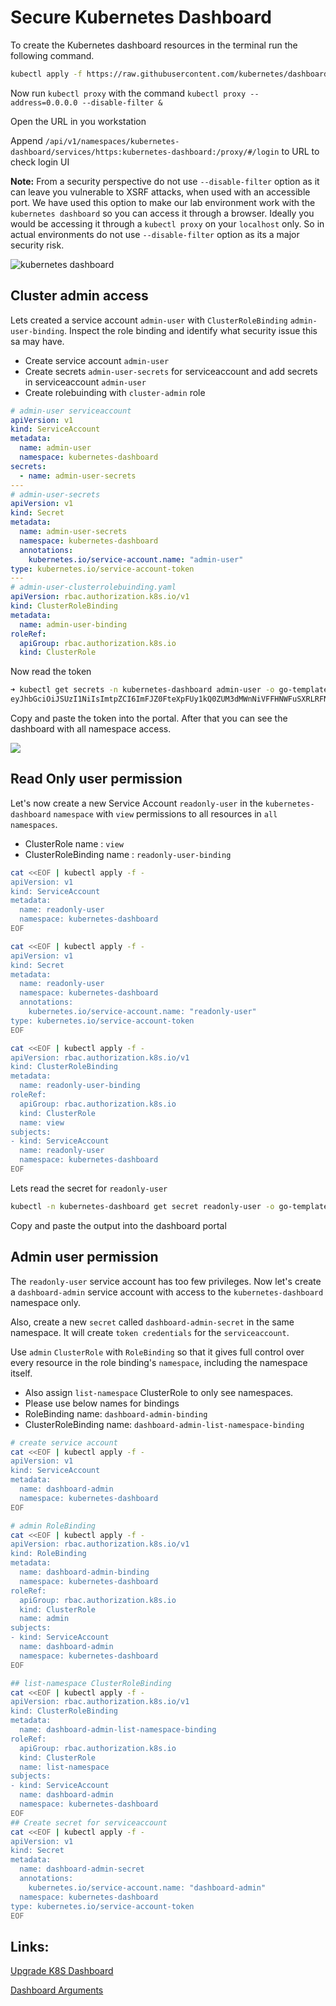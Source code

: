 # Secure Kubernetes Dashboard

To create the Kubernetes dashboard resources in the terminal run the following command.
```bash
kubectl apply -f https://raw.githubusercontent.com/kubernetes/dashboard/v2.7.0/aio/deploy/recommended.yaml
```

Now run `kubectl proxy` with the command `kubectl proxy --address=0.0.0.0 --disable-filter &`

Open the URL in you workstation

Append `/api/v1/namespaces/kubernetes-dashboard/services/https:kubernetes-dashboard:/proxy/#/login` to URL to check login UI

**Note:** From a security perspective do not use `--disable-filter` option as it can leave you vulnerable to XSRF attacks, when used with an accessible port. We have used this option to make our lab environment work with the `kubernetes dashboard` so you can access it through a browser. Ideally you would be accessing it through a `kubectl proxy` on your `localhost` only.
So in actual environments do not use `--disable-filter` option as its a major security risk.

![kubernetes dashboard](../images/k8s-dashboard.png)

## Cluster admin access

Lets created a service account `admin-user` with `ClusterRoleBinding` `admin-user-binding`. Inspect the role binding and identify what security issue this sa may have. 
- Create service account `admin-user`
- Create secrets `admin-user-secrets` for serviceaccount and add secrets in serviceaccount `admin-user`
- Create rolebuinding with `cluster-admin` role  

```yaml
# admin-user serviceaccount
apiVersion: v1
kind: ServiceAccount
metadata:
  name: admin-user
  namespace: kubernetes-dashboard
secrets:
  - name: admin-user-secrets
---
# admin-user-secrets
apiVersion: v1
kind: Secret
metadata:
  name: admin-user-secrets
  namespace: kubernetes-dashboard
  annotations:
    kubernetes.io/service-account.name: "admin-user"
type: kubernetes.io/service-account-token  
---
# admin-user-clusterrolebuinding.yaml
apiVersion: rbac.authorization.k8s.io/v1
kind: ClusterRoleBinding
metadata:
  name: admin-user-binding
roleRef:
  apiGroup: rbac.authorization.k8s.io
  kind: ClusterRole
```

Now read the token 
```bash
➜ kubectl get secrets -n kubernetes-dashboard admin-user -o go-template="{{.data.token | base64decode}}"
eyJhbGciOiJSUzI1NiIsImtpZCI6ImFJZ0FteXpFUy1kQ0ZUM3dMWnNiVFFHNWFuSXRLRFNkV1RuRS1zd09XTVkifQ.eyJpc3MiOiJrdWJlcm5ldGVzL3NlcnZpY2VhY2NvdW50Iiwia3ViZXJuZXRlcy5pby9zZXJ2aWNlYWNjb3VudC9uYW1lc3BhY2UiOiJrdWJlcm5ldGVzLWRhc2hib2FyZCIsImt1YmVybmV0ZXMuaW8vc2VydmljZWFjY291bnQvc2VjcmV0Lm5hbWUiOiJhZG1pbi11c2VyIiwia3ViZXJuZXRlcy5pby9zZXJ2aWNlYWNjb3VudC9zZXJ2aWNlLWFjY291bnQubmFtZSI6ImFkbWluLXVzZXIiLCJrdWJlcm5ldGVzLmlvL3NlcnZpY2VhY2NvdW50L3NlcnZpY2UtYWNjb3VudC51aWQiOiIzMGI0YWNiNi02NDI3LTRhNWEtOTIwZi0xZDFlNzRhNmNhNGEiLCJzdWIiOiJzeXN0ZW06c2VydmljZWFjY291bnQ6a3ViZXJuZXRlcy1kYXNoYm9hcmQ6YWRtaW4tdXNlciJ9.j6ns54II9zCHKQMkYzBAMn7NG6LEnLVoLFwVJD43mYWzFj4urUe44DHb_KyT0xc4_fF68HaLrqJ5LUQO5rxu2_uA5BHPmfZ5SufXIfPvnpuMjl4UvvbxCy2uygfvfOuB8y75JcabEy7HSzMwr3VA6oXMy28cXYynvjZRBvkBKJxQ9R_I3gcEFf52AT8vCs6Hl9M-Gj1PK9z78wHqG_ynXSZuhd54uXBmzNAUPEcFSlG_c8ps0bwJ4pyor43UD4ZnlOVPonueD-djnH6YGcl_Kw_UuqtBXZ_FL9Tnx3xNo4Jq-tyqnqfHXUUMyOHbU8DHiNSVsKbSzBnCD5MRA_OPSg
```

Copy and paste the token into the portal. After that you can see the dashboard with all namespace access.

![](../images/k8s-dashboard-login.png)

## Read Only user permission

Let's now create a new Service Account `readonly-user` in the `kubernetes-dashboard` `namespace` with `view` permissions to all resources in `all namespaces`.

- ClusterRole name : `view`
- ClusterRoleBinding name : `readonly-user-binding`

```bash
cat <<EOF | kubectl apply -f -
apiVersion: v1
kind: ServiceAccount
metadata:
  name: readonly-user
  namespace: kubernetes-dashboard
EOF

cat <<EOF | kubectl apply -f -
apiVersion: v1
kind: Secret
metadata:
  name: readonly-user
  namespace: kubernetes-dashboard
  annotations:
    kubernetes.io/service-account.name: "readonly-user"
type: kubernetes.io/service-account-token
EOF

cat <<EOF | kubectl apply -f -
apiVersion: rbac.authorization.k8s.io/v1
kind: ClusterRoleBinding
metadata:
  name: readonly-user-binding
roleRef:
  apiGroup: rbac.authorization.k8s.io
  kind: ClusterRole
  name: view
subjects:
- kind: ServiceAccount
  name: readonly-user
  namespace: kubernetes-dashboard
EOF
```

Lets read the secret for `readonly-user` 

```bash
kubectl -n kubernetes-dashboard get secret readonly-user -o go-template="{{.data.token | base64decode}}"
```
Copy and paste the output into the dashboard portal

## Admin user permission
The `readonly-user` service account has too few privileges. Now let's create a `dashboard-admin` service account with access to the `kubernetes-dashboard` namespace only.

Also, create a new `secret` called `dashboard-admin-secret` in the same namespace. It will create `token credentials` for the `serviceaccount`.

Use `admin` `ClusterRole` with `RoleBinding` so that it gives full control over every resource in the role binding's `namespace`, including the namespace itself.

- Also assign `list-namespace` ClusterRole to only see namespaces.
- Please use below names for bindings
- RoleBinding name: `dashboard-admin-binding`
- ClusterRoleBinding name: `dashboard-admin-list-namespace-binding`

```bash
# create service account
cat <<EOF | kubectl apply -f -
apiVersion: v1
kind: ServiceAccount
metadata:
  name: dashboard-admin
  namespace: kubernetes-dashboard
EOF

# admin RoleBinding
cat <<EOF | kubectl apply -f -
apiVersion: rbac.authorization.k8s.io/v1
kind: RoleBinding
metadata:
  name: dashboard-admin-binding
  namespace: kubernetes-dashboard
roleRef:
  apiGroup: rbac.authorization.k8s.io
  kind: ClusterRole
  name: admin
subjects:
- kind: ServiceAccount
  name: dashboard-admin
  namespace: kubernetes-dashboard
EOF

## list-namespace ClusterRoleBinding
cat <<EOF | kubectl apply -f -
apiVersion: rbac.authorization.k8s.io/v1
kind: ClusterRoleBinding
metadata:
  name: dashboard-admin-list-namespace-binding
roleRef:
  apiGroup: rbac.authorization.k8s.io
  kind: ClusterRole
  name: list-namespace
subjects:
- kind: ServiceAccount
  name: dashboard-admin
  namespace: kubernetes-dashboard
EOF
## Create secret for serviceaccount
cat <<EOF | kubectl apply -f -
apiVersion: v1
kind: Secret
metadata:
  name: dashboard-admin-secret
  annotations:
    kubernetes.io/service-account.name: "dashboard-admin"
  namespace: kubernetes-dashboard
type: kubernetes.io/service-account-token
EOF
```


## Links:

[Upgrade K8S Dashboard](https://artifacthub.io/packages/helm/k8s-dashboard/kubernetes-dashboard) 

[Dashboard Arguments](https://github.com/kubernetes/dashboard/blob/master/docs/common/arguments.md)

